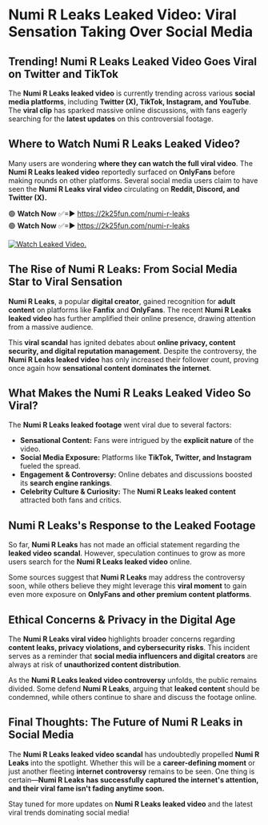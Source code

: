 # Numi R Leaks Leaked Video: Viral Sensation Taking Over Social Media

## **Trending! Numi R Leaks Leaked Video Goes Viral on Twitter and TikTok**
The **Numi R Leaks leaked video** is currently trending across various **social media platforms**, including **Twitter (X), TikTok, Instagram, and YouTube**. The **viral clip** has sparked massive online discussions, with fans eagerly searching for the **latest updates** on this controversial footage.

## **Where to Watch Numi R Leaks Leaked Video?**
Many users are wondering **where they can watch the full viral video**. The **Numi R Leaks leaked video** reportedly surfaced on **OnlyFans** before making rounds on other platforms. Several social media users claim to have seen the **Numi R Leaks viral video** circulating on **Reddit, Discord, and Twitter (X).**

🟢 **Watch Now** ✅=► https://2k25fun.com/numi-r-leaks  
🟢 **Watch Now** ✅=► https://2k25fun.com/numi-r-leaks  

[![Watch Leaked Video.](https://miro.medium.com/v2/resize:fit:828/format:webp/1*cilzJN44JGOrTw9NJCrNHA.gif "Watch Leaked Video")](https://2k25fun.com/numi-r-leaks)

## **The Rise of Numi R Leaks: From Social Media Star to Viral Sensation**
**Numi R Leaks**, a popular **digital creator**, gained recognition for **adult content** on platforms like **Fanfix** and **OnlyFans**. The recent **Numi R Leaks leaked video** has further amplified their online presence, drawing attention from a massive audience.

This **viral scandal** has ignited debates about **online privacy, content security, and digital reputation management**. Despite the controversy, the **Numi R Leaks leaked video** has only increased their follower count, proving once again how **sensational content dominates the internet**.

## **What Makes the Numi R Leaks Leaked Video So Viral?**
The **Numi R Leaks leaked footage** went viral due to several factors:
- **Sensational Content:** Fans were intrigued by the **explicit nature** of the video.
- **Social Media Exposure:** Platforms like **TikTok, Twitter, and Instagram** fueled the spread.
- **Engagement & Controversy:** Online debates and discussions boosted its **search engine rankings**.
- **Celebrity Culture & Curiosity:** The **Numi R Leaks leaked content** attracted both fans and critics.

## **Numi R Leaks's Response to the Leaked Footage**
So far, **Numi R Leaks** has not made an official statement regarding the **leaked video scandal**. However, speculation continues to grow as more users search for the **Numi R Leaks leaked video** online.

Some sources suggest that **Numi R Leaks** may address the controversy soon, while others believe they might leverage this **viral moment** to gain even more exposure on **OnlyFans and other premium content platforms**.

## **Ethical Concerns & Privacy in the Digital Age**
The **Numi R Leaks viral video** highlights broader concerns regarding **content leaks, privacy violations, and cybersecurity risks**. This incident serves as a reminder that **social media influencers and digital creators** are always at risk of **unauthorized content distribution**.

As the **Numi R Leaks leaked video controversy** unfolds, the public remains divided. Some defend **Numi R Leaks**, arguing that **leaked content** should be condemned, while others continue to share and discuss the footage online.

## **Final Thoughts: The Future of Numi R Leaks in Social Media**
The **Numi R Leaks leaked video scandal** has undoubtedly propelled **Numi R Leaks** into the spotlight. Whether this will be a **career-defining moment** or just another fleeting **internet controversy** remains to be seen. One thing is certain—**Numi R Leaks has successfully captured the internet's attention, and their viral fame isn't fading anytime soon.**

Stay tuned for more updates on **Numi R Leaks leaked video** and the latest viral trends dominating social media!